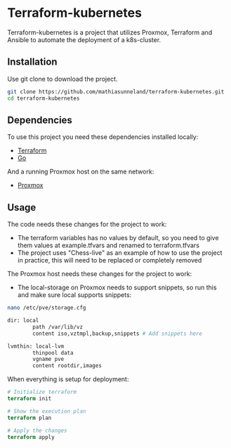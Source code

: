 # Terraform-kubernetes

Terraform-kubernetes is a project that utilizes Proxmox, Terraform and Ansible to automate the deployment of a k8s-cluster.

## Installation

Use git clone to download the project.

```bash
git clone https://github.com/mathiasunneland/terraform-kubernetes.git
cd terraform-kubernetes
```

## Dependencies

To use this project you need these dependencies installed locally:

- [Terraform](https://developer.hashicorp.com/terraform/install)
- [Go](https://go.dev/doc/install)

And a running Proxmox host on the same network:

- [Proxmox](https://www.proxmox.com/en/products/proxmox-virtual-environment/get-started)

## Usage

The code needs these changes for the project to work:

- The terraform variables has no values by default, so you need to give them values at example.tfvars and renamed to terraform.tfvars
- The project uses "Chess-live" as an example of how to use the project in practice, this will need to be replaced or completely removed

The Proxmox host needs these changes for the project to work:

- The local-storage on Proxmox needs to support snippets, so run this and make sure local supports snippets:

```bash
nano /etc/pve/storage.cfg

dir: local
        path /var/lib/vz
        content iso,vztmpl,backup,snippets # Add snippets here

lvmthin: local-lvm
        thinpool data
        vgname pve
        content rootdir,images
```

When everything is setup for deployment:
```terraform
# Initialize terraform
terraform init

# Show the execution plan
terraform plan

# Apply the changes
terraform apply
```